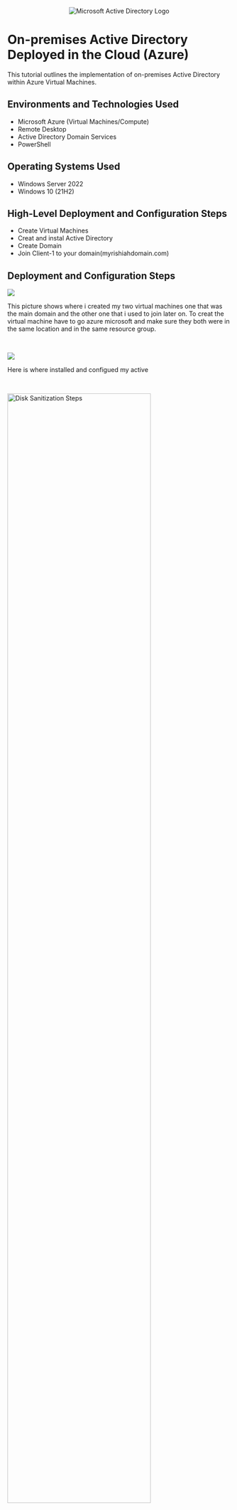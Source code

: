 <p align="center">
<img src="https://i.imgur.com/pU5A58S.png" alt="Microsoft Active Directory Logo"/>
</p>

<h1>On-premises Active Directory Deployed in the Cloud (Azure)</h1>
This tutorial outlines the implementation of on-premises Active Directory within Azure Virtual Machines.<br />


<h2>Environments and Technologies Used</h2>

- Microsoft Azure (Virtual Machines/Compute)
- Remote Desktop
- Active Directory Domain Services
- PowerShell

<h2>Operating Systems Used </h2>

- Windows Server 2022
- Windows 10 (21H2)

<h2>High-Level Deployment and Configuration Steps</h2>

- Create Virtual Machines
- Creat and instal Active Directory
- Create Domain
- Join Client-1 to your domain(myrishiahdomain.com)

<h2>Deployment and Configuration Steps</h2>

<p>
<img src="https://i.imgur.com/agpkN8q.png"/>
</p>
<p>
This picture shows where i created my two virtual machines one that was the main domain and the other one that i used to join later on. To creat the virtual machine have to go azure microsoft and make sure they both were in the same location and in the same resource group. 
</p>
<br />

<p>
<img src="https://i.imgur.com/hzzpQmS.png"/>
</p>
<p>
Here is where installed and configued my active 
</p>
<br />

<p>
<img src="https://i.imgur.com/DJmEXEB.png" height="80%" width="80%" alt="Disk Sanitization Steps"/>
</p>
<p>
Lorem ipsum dolor sit amet, consectetur adipiscing elit, sed do eiusmod tempor incididunt ut labore et dolore magna aliqua. Ut enim ad minim veniam, quis nostrud exercitation ullamco laboris nisi ut aliquip ex ea commodo consequat. Duis aute irure dolor in reprehenderit in voluptate velit esse cillum dolore eu fugiat nulla pariatur.
</p>
<br />
